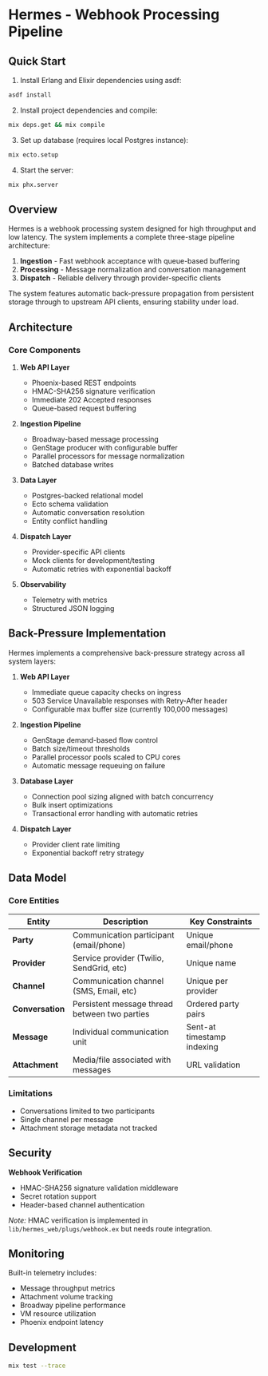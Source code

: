 # Hermes - Webhook Processing Pipeline

## Quick Start

1. Install Erlang and Elixir dependencies using asdf:
```bash
asdf install
```

2. Install project dependencies and compile:
```bash
mix deps.get && mix compile
```

3. Set up database (requires local Postgres instance):
```bash
mix ecto.setup
```

4. Start the server:
```bash
mix phx.server
```

## Overview

Hermes is a webhook processing system designed for high throughput and low latency. The system implements a complete three-stage pipeline architecture:

1. **Ingestion** - Fast webhook acceptance with queue-based buffering
2. **Processing** - Message normalization and conversation management
3. **Dispatch** - Reliable delivery through provider-specific clients

The system features automatic back-pressure propagation from persistent storage through to upstream API clients, ensuring stability under load.


## Architecture

### Core Components

1. **Web API Layer**
   - Phoenix-based REST endpoints
   - HMAC-SHA256 signature verification
   - Immediate 202 Accepted responses
   - Queue-based request buffering

2. **Ingestion Pipeline**
   - Broadway-based message processing
   - GenStage producer with configurable buffer
   - Parallel processors for message normalization
   - Batched database writes

3. **Data Layer**
   - Postgres-backed relational model
   - Ecto schema validation
   - Automatic conversation resolution
   - Entity conflict handling

4. **Dispatch Layer**
   - Provider-specific API clients
   - Mock clients for development/testing
   - Automatic retries with exponential backoff

5. **Observability**
    - Telemetry with metrics
    - Structured JSON logging


## Back-Pressure Implementation

Hermes implements a comprehensive back-pressure strategy across all system layers:

1. **Web API Layer**
   - Immediate queue capacity checks on ingress
   - 503 Service Unavailable responses with Retry-After header
   - Configurable max buffer size (currently 100,000 messages)

2. **Ingestion Pipeline**
   - GenStage demand-based flow control
   - Batch size/timeout thresholds
   - Parallel processor pools scaled to CPU cores
   - Automatic message requeuing on failure

3. **Database Layer**
   - Connection pool sizing aligned with batch concurrency
   - Bulk insert optimizations
   - Transactional error handling with automatic retries

4. **Dispatch Layer**
   - Provider client rate limiting
   - Exponential backoff retry strategy


## Data Model

### Core Entities

| Entity         | Description                                  | Key Constraints              |
|----------------|----------------------------------------------|-------------------------------|
| **Party**      | Communication participant (email/phone)      | Unique email/phone            |
| **Provider**   | Service provider (Twilio, SendGrid, etc)     | Unique name                   |
| **Channel**    | Communication channel (SMS, Email, etc)      | Unique per provider           |
| **Conversation**| Persistent message thread between two parties| Ordered party pairs           |
| **Message**    | Individual communication unit                | Sent-at timestamp indexing    |
| **Attachment** | Media/file associated with messages          | URL validation                |


### Limitations
- Conversations limited to two participants
- Single channel per message
- Attachment storage metadata not tracked

## Security

**Webhook Verification**
   - HMAC-SHA256 signature validation middleware
   - Secret rotation support
   - Header-based channel authentication

*Note:* HMAC verification is implemented in `lib/hermes_web/plugs/webhook.ex` but needs route integration.


## Monitoring

Built-in telemetry includes:
- Message throughput metrics
- Attachment volume tracking
- Broadway pipeline performance
- VM resource utilization
- Phoenix endpoint latency


## Development

```bash
mix test --trace
```
